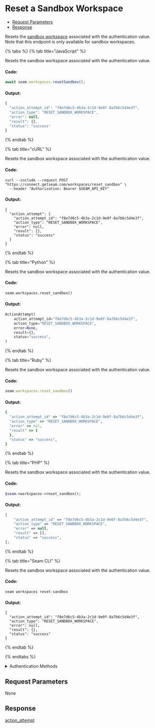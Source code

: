 # Reset a Sandbox Workspace

- [Request Parameters](#request-parameters)
- [Response](#response)

Resets the [sandbox workspace](../../core-concepts/workspaces/README.md#sandbox-workspaces) associated with the authentication value. Note that this endpoint is only available for sandbox workspaces.


{% tabs %}
{% tab title="JavaScript" %}

Resets the sandbox workspace associated with the authentication value.

#### Code:

```javascript
await seam.workspaces.resetSandbox();
```

#### Output:

```javascript
{
  "action_attempt_id": "f8e7d6c5-4b3a-2c1d-9e0f-8a7b6c5d4e3f",
  "action_type": "RESET_SANDBOX_WORKSPACE",
  "error": null,
  "result": {},
  "status": "success"
}
```
{% endtab %}

{% tab title="cURL" %}

Resets the sandbox workspace associated with the authentication value.

#### Code:

```curl
curl --include --request POST "https://connect.getseam.com/workspaces/reset_sandbox" \
  --header "Authorization: Bearer $SEAM_API_KEY"
```

#### Output:

```curl
{
  "action_attempt": {
    "action_attempt_id": "f8e7d6c5-4b3a-2c1d-9e0f-8a7b6c5d4e3f",
    "action_type": "RESET_SANDBOX_WORKSPACE",
    "error": null,
    "result": {},
    "status": "success"
  }
}
```
{% endtab %}

{% tab title="Python" %}

Resets the sandbox workspace associated with the authentication value.

#### Code:

```python
seam.workspaces.reset_sandbox()
```

#### Output:

```python
ActionAttempt(
    action_attempt_id="f8e7d6c5-4b3a-2c1d-9e0f-8a7b6c5d4e3f",
    action_type="RESET_SANDBOX_WORKSPACE",
    error=None,
    result={},
    status="success",
)
```
{% endtab %}

{% tab title="Ruby" %}

Resets the sandbox workspace associated with the authentication value.

#### Code:

```ruby
seam.workspaces.reset_sandbox()
```

#### Output:

```ruby
{
  "action_attempt_id" => "f8e7d6c5-4b3a-2c1d-9e0f-8a7b6c5d4e3f",
  "action_type" => "RESET_SANDBOX_WORKSPACE",
  "error" => nil,
  "result" => {
  },
  "status" => "success",
}
```
{% endtab %}

{% tab title="PHP" %}

Resets the sandbox workspace associated with the authentication value.

#### Code:

```php
$seam->workspaces->reset_sandbox();
```

#### Output:

```php
[
    "action_attempt_id" => "f8e7d6c5-4b3a-2c1d-9e0f-8a7b6c5d4e3f",
    "action_type" => "RESET_SANDBOX_WORKSPACE",
    "error" => null,
    "result" => [],
    "status" => "success",
];
```
{% endtab %}

{% tab title="Seam CLI" %}

Resets the sandbox workspace associated with the authentication value.

#### Code:

```seam_cli
seam workspaces reset-sandbox
```

#### Output:

```seam_cli
{
  "action_attempt_id": "f8e7d6c5-4b3a-2c1d-9e0f-8a7b6c5d4e3f",
  "action_type": "RESET_SANDBOX_WORKSPACE",
  "error": null,
  "result": {},
  "status": "success"
}
```
{% endtab %}

{% endtabs %}


<details>

<summary>Authentication Methods</summary>

- API key
- Personal access token
  <br>Must also include the `seam-workspace` header in the request.

To learn more, see [Authentication](https://docs.seam.co/latest/api/authentication).
</details>

## Request Parameters

None


## Response

[action\_attempt](./)

